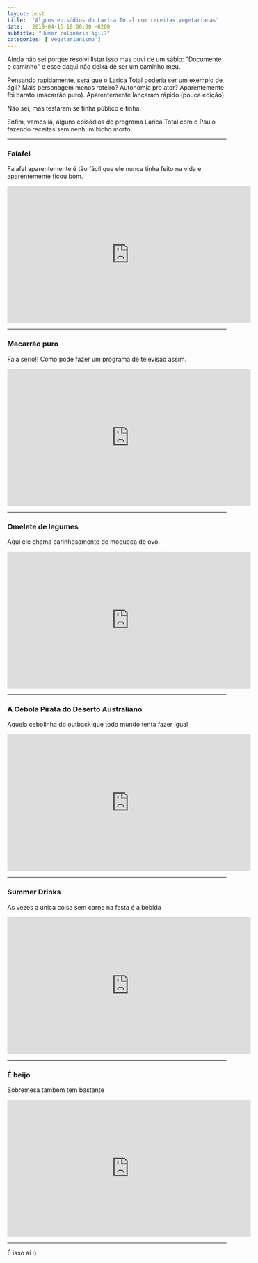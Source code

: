 ```yaml
---
layout: post
title:  "Alguns episódios do Larica Total com receitas vegetarianas"
date:   2019-04-16 18:00:00 -0200
subtitle: "Humor culinário ágil?"
categories: ['Vegetarianismo']
---
```


Ainda não sei porque resolvi listar isso mas ouvi de um sábio: "Documente o caminho" e esse daqui não deixa de ser um caminho meu.

Pensando rapidamente, será que o Larica Total poderia ser um exemplo de ágil?
Mais personagem menos roteiro?
Autonomia pro ator?
Aparentemente foi barato (macarrão puro).
Aparentemente lançaram rápido (pouca edição).

Não sei, mas testaram se tinha público e tinha.

Enfim, vamos lá, alguns episódios do programa Larica Total com o Paulo fazendo receitas sem nenhum bicho morto.

---

### Falafel

Falafel aparentemente é tão fácil que ele nunca tinha feito na vida e aparentemente ficou bom.

<div class="video-full-width">
  <iframe width="560" height="315" src="https://www.youtube.com/embed/nK_jpFLBswU" frameborder="0" allow="accelerometer; autoplay; encrypted-media; gyroscope; picture-in-picture" allowfullscreen></iframe>
</div>

---

### Macarrão puro

Fala sério!! Como pode fazer um programa de televisão assim.

<div class="video-full-width">
  <iframe width="560" height="315" src="https://www.youtube.com/embed/YcD9RPMgTq4" frameborder="0" allow="accelerometer; autoplay; encrypted-media; gyroscope; picture-in-picture" allowfullscreen></iframe>
</div>

---

### Omelete de legumes

Aqui ele chama carinhosamente de moqueca de ovo.

<div class="video-full-width">
  <iframe width="560" height="315" src="https://www.youtube.com/embed/p53dreRFazo" frameborder="0" allow="accelerometer; autoplay; encrypted-media; gyroscope; picture-in-picture" allowfullscreen></iframe>
</div>

---

### A Cebola Pirata do Deserto Australiano

Aquela cebolinha do outback que todo mundo tenta fazer igual

<div class="video-full-width">
  <iframe width="560" height="315" src="https://www.youtube.com/embed/O6mwMDh2K3M" frameborder="0" allow="accelerometer; autoplay; encrypted-media; gyroscope; picture-in-picture" allowfullscreen></iframe>
</div>

---

### Summer Drinks

As vezes a única coisa sem carne na festa é a bebida

<div class="video-full-width">
  <iframe width="560" height="315" src="https://www.youtube.com/embed/9gtPDeODA4M" frameborder="0" allow="accelerometer; autoplay; encrypted-media; gyroscope; picture-in-picture" allowfullscreen></iframe>
</div>

---

### É beijo

Sobremesa também tem bastante

<div class="video-full-width">
  <iframe width="560" height="315" src="https://www.youtube.com/embed/oYTjw3dqDv8" frameborder="0" allow="accelerometer; autoplay; encrypted-media; gyroscope; picture-in-picture" allowfullscreen></iframe>
</div>

---

É isso aí :)